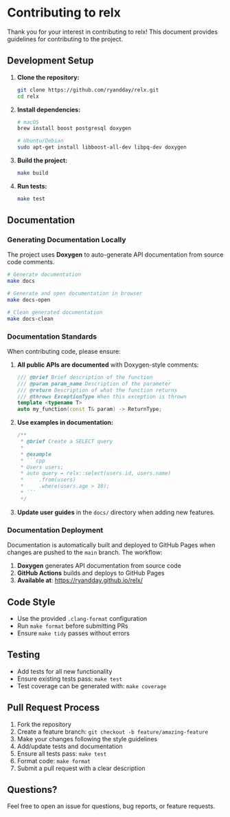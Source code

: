 # Contributing to relx

Thank you for your interest in contributing to relx! This document provides guidelines for contributing to the project.

## Development Setup

1. **Clone the repository:**
   ```bash
   git clone https://github.com/ryandday/relx.git
   cd relx
   ```

2. **Install dependencies:**
   ```bash
   # macOS
   brew install boost postgresql doxygen

   # Ubuntu/Debian  
   sudo apt-get install libboost-all-dev libpq-dev doxygen
   ```

3. **Build the project:**
   ```bash
   make build
   ```

4. **Run tests:**
   ```bash
   make test
   ```

## Documentation

### Generating Documentation Locally

The project uses **Doxygen** to auto-generate API documentation from source code comments.

```bash
# Generate documentation
make docs

# Generate and open documentation in browser
make docs-open

# Clean generated documentation
make docs-clean
```

### Documentation Standards

When contributing code, please ensure:

1. **All public APIs are documented** with Doxygen-style comments:
   ```cpp
   /// @brief Brief description of the function
   /// @param param_name Description of the parameter
   /// @return Description of what the function returns
   /// @throws ExceptionType When this exception is thrown
   template <typename T>
   auto my_function(const T& param) -> ReturnType;
   ```

2. **Use examples in documentation:**
   ```cpp
   /**
    * @brief Create a SELECT query
    * 
    * @example
    * ```cpp
    * Users users;
    * auto query = relx::select(users.id, users.name)
    *     .from(users)
    *     .where(users.age > 18);
    * ```
    */
   ```

3. **Update user guides** in the `docs/` directory when adding new features.

### Documentation Deployment

Documentation is automatically built and deployed to GitHub Pages when changes are pushed to the `main` branch. The workflow:

1. **Doxygen** generates API documentation from source code
2. **GitHub Actions** builds and deploys to GitHub Pages  
3. **Available at**: https://ryandday.github.io/relx/

## Code Style

- Use the provided `.clang-format` configuration
- Run `make format` before submitting PRs
- Ensure `make tidy` passes without errors

## Testing

- Add tests for all new functionality
- Ensure existing tests pass: `make test`
- Test coverage can be generated with: `make coverage`

## Pull Request Process

1. Fork the repository
2. Create a feature branch: `git checkout -b feature/amazing-feature`
3. Make your changes following the style guidelines
4. Add/update tests and documentation  
5. Ensure all tests pass: `make test`
6. Format code: `make format`
7. Submit a pull request with a clear description

## Questions?

Feel free to open an issue for questions, bug reports, or feature requests. 